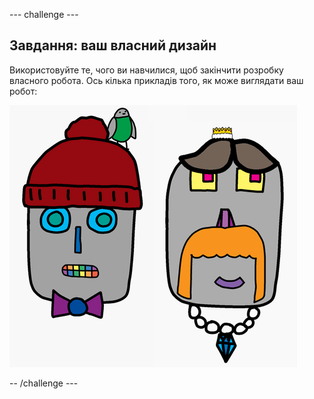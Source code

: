--- challenge ---

## Завдання: ваш власний дизайн

Використовуйте те, чого ви навчилися, щоб закінчити розробку власного робота. Ось кілька прикладів того, як може виглядати ваш робот:

![скріншот](images/robot-examples.png)

-- /challenge ---